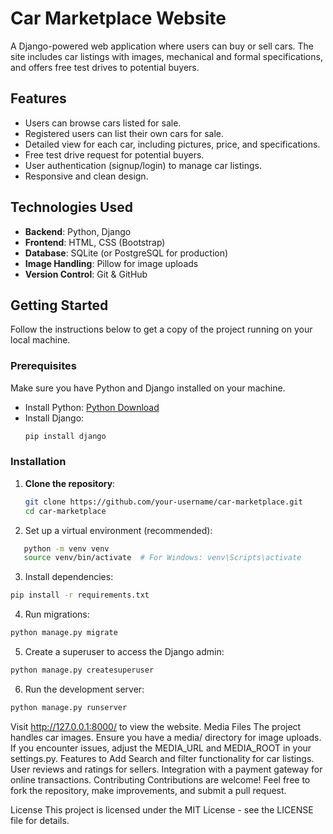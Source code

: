 # Car Marketplace Website

A Django-powered web application where users can buy or sell cars. The site includes car listings with images, mechanical and formal specifications, and offers free test drives to potential buyers.

## Features

- Users can browse cars listed for sale.
- Registered users can list their own cars for sale.
- Detailed view for each car, including pictures, price, and specifications.
- Free test drive request for potential buyers.
- User authentication (signup/login) to manage car listings.
- Responsive and clean design.

## Technologies Used

- **Backend**: Python, Django
- **Frontend**: HTML, CSS (Bootstrap)
- **Database**: SQLite (or PostgreSQL for production)
- **Image Handling**: Pillow for image uploads
- **Version Control**: Git & GitHub

## Getting Started

Follow the instructions below to get a copy of the project running on your local machine.

### Prerequisites

Make sure you have Python and Django installed on your machine.

- Install Python: [Python Download](https://www.python.org/downloads/)
- Install Django:
    ```bash
    pip install django
    ```

### Installation

1. **Clone the repository**:
   ```bash
   git clone https://github.com/your-username/car-marketplace.git
   cd car-marketplace
   ```

2. Set up a virtual environment (recommended):

  ```bash
     python -m venv venv
     source venv/bin/activate  # For Windows: venv\Scripts\activate
```

3. Install dependencies:

```bash
pip install -r requirements.txt
```

4. Run migrations:

```bash
python manage.py migrate
```

5. Create a superuser to access the Django admin:
```bash
python manage.py createsuperuser
```

6. Run the development server:

```bash
python manage.py runserver
```
Visit http://127.0.0.1:8000/ to view the website.
Media Files
The project handles car images. Ensure you have a media/ directory for image uploads. If you encounter issues, adjust the MEDIA_URL and MEDIA_ROOT in your settings.py.
Features to Add
Search and filter functionality for car listings.
User reviews and ratings for sellers.
Integration with a payment gateway for online transactions.
Contributing
Contributions are welcome! Feel free to fork the repository, make improvements, and submit a pull request.

License
This project is licensed under the MIT License - see the LICENSE file for details.

